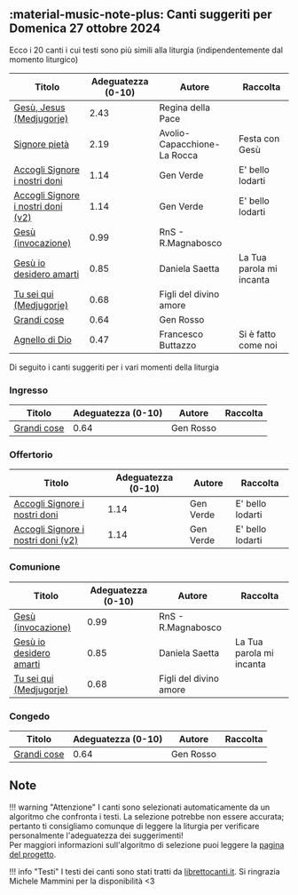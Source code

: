 ## :material-music-note-plus: Canti suggeriti per Domenica 27 ottobre 2024

Ecco i 20 canti i cui testi sono più simili alla liturgia (indipendentemente dal momento liturgico)

| Titolo | Adeguatezza (0-10) | Autore | Raccolta |
| --- | --- | --- | --- |
| [Gesù, Jesus (Medjugorje)](https://www.librettocanti.it/mod_canti_gestione#!canto/vedi/1969) | 2.43 | Regina della Pace |  |
| [Signore pietà  ](https://www.librettocanti.it/mod_canti_gestione#!canto/vedi/2345) | 2.19 | Avolio-Capacchione-La Rocca | Festa con Gesù |
| [Accogli Signore i nostri doni](https://www.librettocanti.it/mod_canti_gestione#!canto/vedi/6) | 1.14 | Gen Verde | E' bello lodarti |
| [Accogli Signore i nostri doni (v2)](https://www.librettocanti.it/mod_canti_gestione#!canto/vedi/1649) | 1.14 | Gen Verde | E' bello lodarti |
| [Gesù (invocazione)](https://www.librettocanti.it/mod_canti_gestione#!canto/vedi/2624) | 0.99 | RnS - R.Magnabosco |  |
| [Gesù io desidero amarti](https://www.librettocanti.it/mod_canti_gestione#!canto/vedi/2522) | 0.85 | Daniela Saetta | La Tua parola mi incanta |
| [Tu sei qui (Medjugorje)](https://www.librettocanti.it/mod_canti_gestione#!canto/vedi/1975) | 0.68 | Figli del divino amore |  |
| [Grandi cose](https://www.librettocanti.it/mod_canti_gestione#!canto/vedi/217) | 0.64 | Gen Rosso |  |
| [Agnello di Dio](https://www.librettocanti.it/mod_canti_gestione#!canto/vedi/2490) | 0.47 | Francesco Buttazzo | Si è fatto come noi |

Di seguito i canti suggeriti per i vari momenti della liturgia

### Ingresso

| Titolo | Adeguatezza (0-10) | Autore | Raccolta |
| --- | --- | --- | --- |
| [Grandi cose](https://www.librettocanti.it/mod_canti_gestione#!canto/vedi/217) | 0.64 | Gen Rosso |  |

### Offertorio

| Titolo | Adeguatezza (0-10) | Autore | Raccolta |
| --- | --- | --- | --- |
| [Accogli Signore i nostri doni](https://www.librettocanti.it/mod_canti_gestione#!canto/vedi/6) | 1.14 | Gen Verde | E' bello lodarti |
| [Accogli Signore i nostri doni (v2)](https://www.librettocanti.it/mod_canti_gestione#!canto/vedi/1649) | 1.14 | Gen Verde | E' bello lodarti |

### Comunione
| Titolo | Adeguatezza (0-10) | Autore | Raccolta |
| --- | --- | --- | --- |
| [Gesù (invocazione)](https://www.librettocanti.it/mod_canti_gestione#!canto/vedi/2624) | 0.99 | RnS - R.Magnabosco |  |
| [Gesù io desidero amarti](https://www.librettocanti.it/mod_canti_gestione#!canto/vedi/2522) | 0.85 | Daniela Saetta | La Tua parola mi incanta |
| [Tu sei qui (Medjugorje)](https://www.librettocanti.it/mod_canti_gestione#!canto/vedi/1975) | 0.68 | Figli del divino amore |  |

### Congedo
| Titolo | Adeguatezza (0-10) | Autore | Raccolta |
| --- | --- | --- | --- |
| [Grandi cose](https://www.librettocanti.it/mod_canti_gestione#!canto/vedi/217) | 0.64 | Gen Rosso |  |

## Note
!!! warning "Attenzione"
    I canti sono selezionati automaticamente da un algoritmo che confronta i testi. La selezione potrebbe non essere accurata; pertanto ti consigliamo comunque di leggere la liturgia per verificare personalmente l'adeguatezza dei suggerimenti!<br>Per maggiori informazioni sull'algoritmo di selezione puoi leggere la [pagina del progetto](https://hildegard.it/progetto/).

!!! info "Testi"
    I testi dei canti sono stati tratti da [librettocanti.it](https://www.librettocanti.it/). Si ringrazia Michele Mammini per la disponibilità <3


